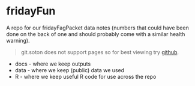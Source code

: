 # fridayFun

A repo for our fridayFagPacket data notes (numbers that could have been done on the back of one and should probably come with a similar health warning).

> git.soton does not support pages so for best viewing try [github](https://dataknut.github.io/fridayFagPackets/).

 * docs - where we keep outputs
 * data - where we keep (public) data we used
 * R - where we keep useful R code for use across the repo